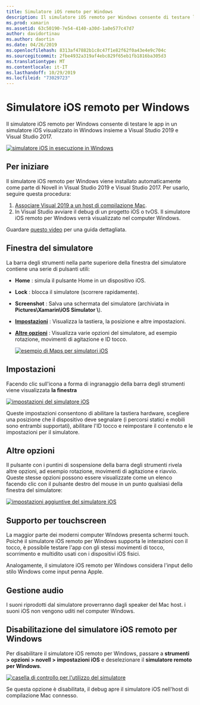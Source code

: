```yaml
---
title: Simulatore iOS remoto per Windows
description: Il simulatore iOS remoto per Windows consente di testare le app in un simulatore iOS visualizzato in Windows insieme a Visual Studio 2019.
ms.prod: xamarin
ms.assetid: 63c50190-7e54-4140-a30d-1a0e577c47d7
author: davidortinau
ms.author: daortin
ms.date: 04/26/2019
ms.openlocfilehash: 8313af47882b1c8c47f1e82f62f0a43e4e9c704c
ms.sourcegitcommit: 2fbe4932a319af4ebc829f65eb1fb1816ba305d3
ms.translationtype: MT
ms.contentlocale: it-IT
ms.lasthandoff: 10/29/2019
ms.locfileid: "73029723"
---
```

# <a name="remoted-ios-simulator-for-windows"></a>Simulatore iOS remoto per Windows

Il simulatore iOS remoto per Windows consente di testare le app in un simulatore iOS visualizzato in Windows insieme a Visual Studio 2019 e Visual Studio 2017.

[![simulatore iOS in esecuzione in Windows](images/hero-sml.png "simulatore iOS in esecuzione in Windows")](images/hero.png#lightbox)

## <a name="getting-started"></a>Per iniziare

Il simulatore iOS remoto per Windows viene installato automaticamente come parte di Novell in Visual Studio 2019 e Visual Studio 2017. Per usarlo, seguire questa procedura:

1. [Associare Visual 2019 a un host di compilazione Mac](~/ios/get-started/installation/windows/connecting-to-mac/index.md).
2. In Visual Studio avviare il debug di un progetto iOS o tvOS. Il simulatore iOS remoto per Windows verrà visualizzato nel computer Windows.

Guardare [questo video](deploy.md) per una guida dettagliata.

## <a name="simulator-window"></a>Finestra del simulatore

La barra degli strumenti nella parte superiore della finestra del simulatore contiene una serie di pulsanti utili:

- **Home** : simula il pulsante Home in un dispositivo iOS.
- **Lock** : blocca il simulatore (scorrere rapidamente).
- **Screenshot** : Salva una schermata del simulatore (archiviata in **Pictures\Xamarin\iOS Simulator \\**).
- [**Impostazioni**](#settings) : Visualizza la tastiera, la posizione e altre impostazioni.
- [**Altre opzioni**](#other-options) : Visualizza varie opzioni del simulatore, ad esempio rotazione, movimenti di agitazione e ID tocco.

    [![esempio di Maps per simulatori iOS](images/maps-app-sml.png "esempio di Maps per simulatori iOS")](images/maps-app.png#lightbox)

## <a name="settings"></a>Impostazioni

Facendo clic sull'icona a forma di ingranaggio della barra degli strumenti viene visualizzata **la finestra**

[![impostazioni del simulatore iOS](images/settings-sml.png "impostazioni del simulatore iOS")](images/settings.png#lightbox)

Queste impostazioni consentono di abilitare la tastiera hardware, scegliere una posizione che il dispositivo deve segnalare (i percorsi statici e mobili sono entrambi supportati), abilitare l'ID tocco e reimpostare il contenuto e le impostazioni per il simulatore.

## <a name="other-options"></a>Altre opzioni

Il pulsante con i puntini di sospensione della barra degli strumenti rivela altre opzioni, ad esempio rotazione, movimenti di agitazione e riavvio. Queste stesse opzioni possono essere visualizzate come un elenco facendo clic con il pulsante destro del mouse in un punto qualsiasi della finestra del simulatore:

[![impostazioni aggiuntive del simulatore iOS](images/more-sml.png "impostazioni aggiuntive del simulatore iOS")](images/more.png#lightbox)

## <a name="touchscreen-support"></a>Supporto per touchscreen

La maggior parte dei moderni computer Windows presenta schermi touch. Poiché il simulatore iOS remoto per Windows supporta le interazioni con il tocco, è possibile testare l'app con gli stessi movimenti di tocco, scorrimento e multidito usati con i dispositivi iOS fisici.

Analogamente, il simulatore iOS remoto per Windows considera l'input dello stilo Windows come input penna Apple.

## <a name="sound-handling"></a>Gestione audio

I suoni riprodotti dal simulatore proverranno dagli speaker del Mac host.
i suoni iOS non vengono uditi nel computer Windows.

## <a name="disabling-the-remoted-ios-simulator-for-windows"></a>Disabilitazione del simulatore iOS remoto per Windows

Per disabilitare il simulatore iOS remoto per Windows, passare a **strumenti > opzioni > novell > impostazioni iOS** e deselezionare il **simulatore remoto per Windows**.

[![casella di controllo per l'utilizzo del simulatore](images/options-sml.png "casella di controllo per l'utilizzo del simulatore")](images/options.png#lightbox)

Se questa opzione è disabilitata, il debug apre il simulatore iOS nell'host di compilazione Mac connesso.
